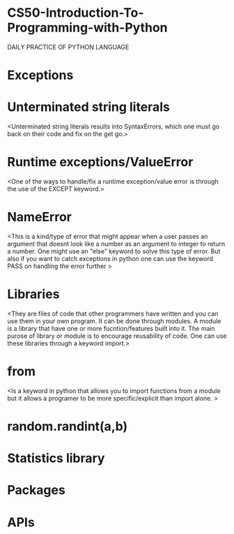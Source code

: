 # CS50-Introduction-To-Programming-with-Python
DAILY PRACTICE OF PYTHON LANGUAGE

# Exceptions 

# Unterminated string literals
<Unterminated string literals results into SyntaxErrors, which one must go back on their code and fix on the get go.>

# Runtime exceptions/ValueError
<One of the ways to handle/fix a runtime exception/value error is through the use of the EXCEPT keyword.>

# NameError
<This is a kind/type of error that might appear when a user passes an argument that doesnt look like a number as an argument to integer to return a number. One might use an "else" keyword to solve this type of error. But also if you want to catch exceptions in python one can use the keyword PASS on handling the error further >

# Libraries
<They are files of code that other programmers have written and you can use them in your own program. It can be done through modules. A module is a library that have one or more fucntion/features built into it. The main purose of library or module is to encourage reusability of code. One can use these libraries through a keyword import.>

# from
<Is a keyword in python that allows you to import functions from a module but it allows a programer to be more specific/explicit than import alone. >

# random.randint(a,b)

# Statistics library
<This module provides functions for calculating mathematical statistics of numeric data.>

# Packages
<This module provides library that do not come with python. This can be archived through the keywaord pip.>

# APIs 
<Application Programming Interface. Using request keyword a programmer can make web requests and intergrate it with their own code.>




